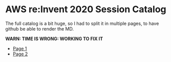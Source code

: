 # AWS re:Invent 2020 Session Catalog

The full catalog is a bit huge, so I had to split it in multiple pages, to have github be able to render the MD.

**WARN: TIME IS WRONG: WORKING TO FIX IT**

* [Page 1](20201125_0.md)
* [Page 2](20201125_1.md)


